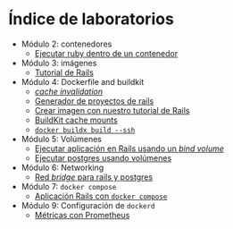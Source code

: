 # Índice de laboratorios

* Módulo 2: contenedores
  * [Ejecutar ruby dentro de un contenedor](containers/run_ruby_inside_a_container/README_es.md)
* Módulo 3: imágenes
  * [Tutorial de Rails](images/rails-tutorial-image/README_es.md)
* Módulo 4: Dockerfile and buildkit
  * [_cache invalidation_](0040-dockerfile-and-buildkit/cache-invalidation/README_es.md)
  * [Generador de proyectos de rails](0040-dockerfile-and-builkit/dockerfile-to-create-rails-projects/README_es.md)
  * [Crear imagen con nuestro tutorial de Rails](0040-dockerfile-and-builkit/dockerfile-for-our-rails-application/README_es.md)
  * [BuildKit cache mounts](0040-dockerfile-and-builkit/buildkit-cache-mounts/README_es.md)
  * [`docker buildx build --ssh`](0040-dockerfile-and-builkit/docker-build-ssh-option/README_es.md)
* Módulo 5: Volúmenes
  * [Ejecutar aplicación en Rails usando un _bind volume_](0050-volumes/rails-app-with-bind-volume/README_es.md)
  * [Ejecutar postgres usando volúmenes](0050-volumes/postgres-database/README_es.md)
* Módulo 6: Networking
  * [Red _bridge_ para rails y postgres](0060-networking/red-bridge-para-rails-y-postgres/README_es.md)
* Módulo 7: `docker compose`
  * [Aplicación Rails con `docker compose`](0070-docker-compose/aplicacion-rails-con-compose/README_es.md)  
* Módulo 9: Configuración de `dockerd`
  * [Métricas con Prometheus](0090-configuracion-dockerd/metricas-con-prometheus/README_es.md)  